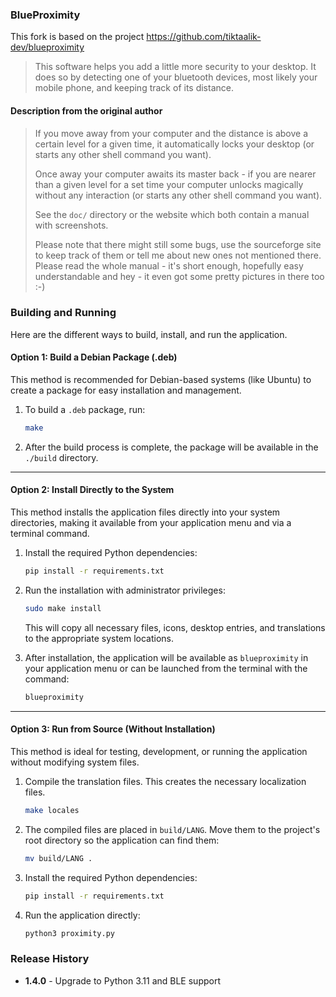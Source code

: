 ### BlueProximity

This fork is based on the project https://github.com/tiktaalik-dev/blueproximity

> This software helps you add a little more security to your desktop. It does so by detecting one of your bluetooth devices, most likely your mobile phone, and keeping track of its distance.

#### Description from the original author

> If you move away from your computer and the distance is above a certain level for a given time, it automatically locks your desktop (or starts any other shell command you want).
>
> Once away your computer awaits its master back - if you are nearer than a given level for a set time your computer unlocks magically without any interaction (or starts any other shell command you want).
>
> See the `doc/` directory or the website which both contain a manual with screenshots.
>
> Please note that there might still some bugs, use the sourceforge site to keep track of them or tell me about new ones not mentioned there.
> Please read the whole manual - it's short enough, hopefully easy understandable and hey - it even got some pretty pictures in there too :-)

### Building and Running

Here are the different ways to build, install, and run the application.

#### Option 1: Build a Debian Package (.deb)

This method is recommended for Debian-based systems (like Ubuntu) to create a package for easy installation and management.

1.  To build a `.deb` package, run:
    ```bash
    make
    ```
2.  After the build process is complete, the package will be available in the `./build` directory.

---

#### Option 2: Install Directly to the System

This method installs the application files directly into your system directories, making it available from your application menu and via a terminal command.

1.  Install the required Python dependencies:
    ```bash
    pip install -r requirements.txt
    ```
2.  Run the installation with administrator privileges:
    ```bash
    sudo make install
    ```
    This will copy all necessary files, icons, desktop entries, and translations to the appropriate system locations.

3.  After installation, the application will be available as `blueproximity` in your application menu or can be launched from the terminal with the command:
    ```bash
    blueproximity
    ```

---

#### Option 3: Run from Source (Without Installation)

This method is ideal for testing, development, or running the application without modifying system files.

1.  Compile the translation files. This creates the necessary localization files.
    ```bash
    make locales
    ```
2.  The compiled files are placed in `build/LANG`. Move them to the project's root directory so the application can find them:
    ```bash
    mv build/LANG .
    ```
3.  Install the required Python dependencies:
    ```bash
    pip install -r requirements.txt
    ```
4.  Run the application directly:
    ```bash
    python3 proximity.py
    ```

### Release History

*   **1.4.0** - Upgrade to Python 3.11 and BLE support